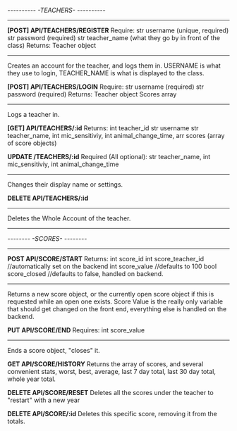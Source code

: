 *----------*
*-TEACHERS-*
*----------*
************
**[POST] API/TEACHERS/REGISTER**
Require:
str username (unique, required)
str password (required)
str teacher_name (what they go by in front of the class)
Returns:
Teacher object
***
Creates an account for the teacher, and logs them in.
USERNAME is what they use to login, TEACHER_NAME is what is displayed to the class.

**[POST] API/TEACHERS/LOGIN**
Require:
str username (required)
str password (required)
Returns:
Teacher object
Scores array
***
Logs a teacher in.

**[GET] API/TEACHERS/:id**
Returns:
int teacher_id
str username
str teacher_name,
int mic_sensitiviy,
int animal_change_time,
arr scores (array of score objects)

**UPDATE /TEACHERS/:id**
Required (All optional):
str teacher_name,
int mic_sensitiviy,
int animal_change_time
***
Changes their display name or settings.

**DELETE API/TEACHERS/:id**
***
Deletes the Whole Account of the teacher.

*******************************************************************************

*--------*
*-SCORES-*
*--------*
**********
**POST API/SCORE/START**
Returns:
int score_id
int score_teacher_id //automatically set on the backend
int score_value //defaults to 100
bool score_closed //defaults to false, handled on backend.
***
Returns a new score object, or the currently open score object if this is requested while an open one exists.
Score Value is the really only variable that should get changed on the front end, everything else is handled on the backend.

**PUT API/SCORE/END**
Requires:
int score_value
***
Ends a score object, "closes" it.

**GET API/SCORE/HISTORY**
Returns the array of scores, and several convenient stats, worst, best, average, last 7 day total, last 30 day total, whole year total.

**DELETE API/SCORE/RESET**
Deletes all the scores under the teacher to "restart" with a new year

**DELETE API/SCORE/:id**
Deletes this specific score, removing it from the totals.
